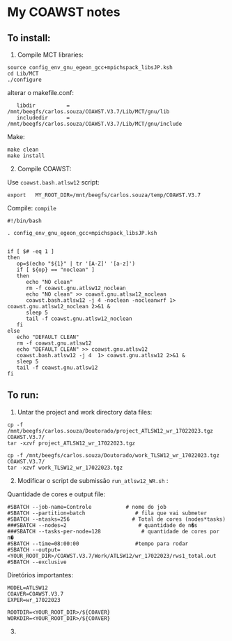 # My COAWST notes

## To install:

1. Compile MCT libraries:

~~~
source config_env_gnu_egeon_gcc+mpichspack_libsJP.ksh
cd Lib/MCT
./configure
~~~

alterar o makefile.conf:
~~~
   libdir          = /mnt/beegfs/carlos.souza/COAWST.V3.7/Lib/MCT/gnu/lib
   includedir      = /mnt/beegfs/carlos.souza/COAWST.V3.7/Lib/MCT/gnu/include
~~~

Make:
~~~
make clean
make install
~~~

2. Compile COAWST:

Use `coawst.bash.atlsw12` script:
~~~
export   MY_ROOT_DIR=/mnt/beegfs/carlos.souza/temp/COAWST.V3.7
~~~

Compile:  `compile`
~~~
#!/bin/bash 

. config_env_gnu_egeon_gcc+mpichspack_libsJP.ksh


if [ $# -eq 1 ]
then
   op=$(echo "${1}" | tr '[A-Z]' '[a-z]')
   if [ ${op} == "noclean" ]
   then
      echo "NO clean"
      rm -f coawst.gnu.atlsw12_noclean
      echo "NO clean" >> coawst.gnu.atlsw12_noclean
      coawst.bash.atlsw12 -j 4 -noclean -nocleanwrf 1> coawst.gnu.atlsw12_noclean 2>&1 &
      sleep 5
      tail -f coawst.gnu.atlsw12_noclean
   fi
else
   echo "DEFAULT CLEAN"
   rm -f coawst.gnu.atlsw12
   echo "DEFAULT CLEAN" >> coawst.gnu.atlsw12
   coawst.bash.atlsw12 -j 4  1> coawst.gnu.atlsw12 2>&1 &
   sleep 5
   tail -f coawst.gnu.atlsw12
fi   
~~~

## To run:

1. Untar the project and work directory data files:
~~~
cp -f /mnt/beegfs/carlos.souza/Doutorado/project_ATLSW12_wr_17022023.tgz COAWST.V3.7/
tar -xzvf project_ATLSW12_wr_17022023.tgz

cp -f /mnt/beegfs/carlos.souza/Doutorado/work_TLSW12_wr_17022023.tgz COAWST.V3.7/
tar -xzvf work_TLSW12_wr_17022023.tgz
~~~

2. Modificar o script de submissão `run_atlsw12_WR.sh` :

Quantidade de cores e output file:
~~~
#SBATCH --job-name=Controle           # nome do job
#SBATCH --partition=batch                # fila que vai submeter
#SBATCH --ntasks=256                    # Total de cores (nodes*tasks)
###SBATCH --nodes=2                       # quantidade de n�s
###SBATCH --tasks-per-node=128             # quantidade de cores por n�
#SBATCH --time=08:00:00                  #tempo para rodar
#SBATCH --output=<YOUR_ROOT_DIR>/COAWST.V3.7/Work/ATLSW12/wr_17022023/rws1_total.out
#SBATCH --exclusive
~~~

Diretórios importantes:
~~~
MODEL=ATLSW12
COAVER=COAWST.V3.7
EXPER=wr_17022023

ROOTDIR=<YOUR_ROOT_DIR>/${COAVER}
WORKDIR=<YOUR_ROOT_DIR>/${COAVER}
~~~

3. 
